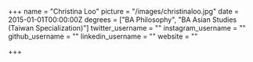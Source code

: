 +++
name = "Christina Loo"
picture = "/images/christinaloo.jpg"
date = 2015-01-01T00:00:00Z
degrees = ["BA Philosophy", "BA Asian Studies (Taiwan Specialization)"]
twitter_username = ""
instagram_username = ""
github_username = ""
linkedin_username = ""
website = ""

+++

